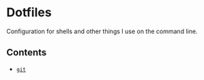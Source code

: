 # Dotfiles

Configuration for shells and other things I use on the command line.

## Contents

- [`git`](./git/README.md)
